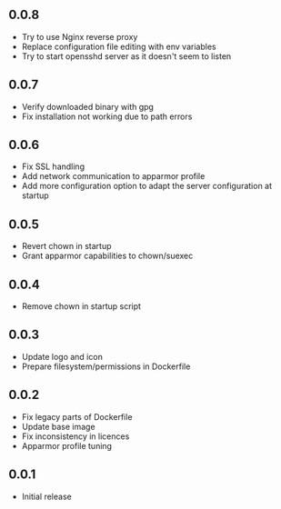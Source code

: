 <!-- https://developers.home-assistant.io/docs/add-ons/presentation#keeping-a-changelog -->

## 0.0.8

- Try to use Nginx reverse proxy
- Replace configuration file editing with env variables
- Try to start opensshd server as it doesn't seem to listen

## 0.0.7

- Verify downloaded binary with gpg
- Fix installation not working due to path errors

## 0.0.6

- Fix SSL handling
- Add network communication to apparmor profile
- Add more configuration option to adapt the server configuration at startup

## 0.0.5

- Revert chown in startup
- Grant apparmor capabilities to chown/suexec

## 0.0.4

- Remove chown in startup script

## 0.0.3

- Update logo and icon
- Prepare filesystem/permissions in Dockerfile

## 0.0.2

- Fix legacy parts of Dockerfile
- Update base image
- Fix inconsistency in licences
- Apparmor profile tuning

## 0.0.1

- Initial release
